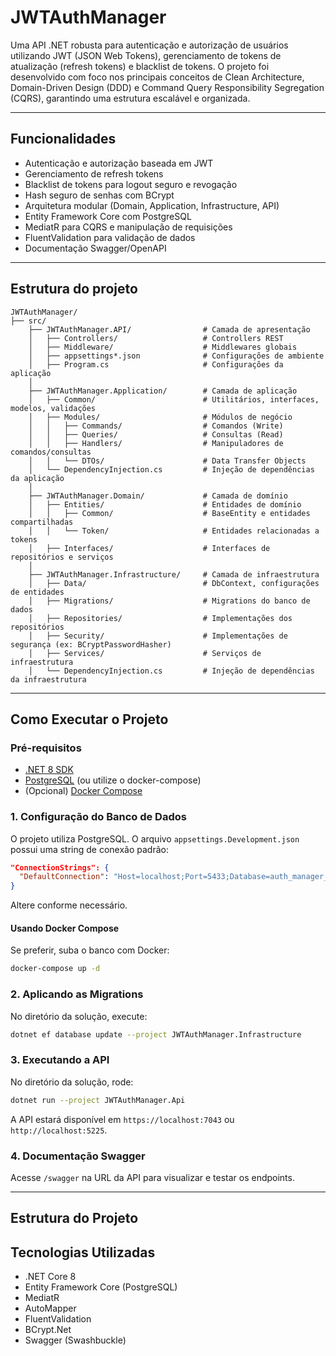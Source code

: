 # JWTAuthManager

Uma API .NET robusta para autenticação e autorização de usuários utilizando JWT (JSON Web Tokens), gerenciamento de tokens de atualização (refresh tokens) e blacklist de tokens. O projeto foi desenvolvido com foco nos principais conceitos de Clean Architecture, Domain-Driven Design (DDD) e Command Query Responsibility Segregation (CQRS), garantindo uma estrutura escalável e organizada. 

---

## Funcionalidades
- Autenticação e autorização baseada em JWT
- Gerenciamento de refresh tokens
- Blacklist de tokens para logout seguro e revogação
- Hash seguro de senhas com BCrypt
- Arquitetura modular (Domain, Application, Infrastructure, API)
- Entity Framework Core com PostgreSQL
- MediatR para CQRS e manipulação de requisições
- FluentValidation para validação de dados
- Documentação Swagger/OpenAPI

---

## Estrutura do projeto

```
JWTAuthManager/
├── src/
    ├── JWTAuthManager.API/                # Camada de apresentação
    │   ├── Controllers/                   # Controllers REST
    │   ├── Middleware/                    # Middlewares globais
    │   ├── appsettings*.json              # Configurações de ambiente
    │   ├── Program.cs                     # Configurações da aplicação
    │
    ├── JWTAuthManager.Application/        # Camada de aplicação
    │   ├── Common/                        # Utilitários, interfaces, modelos, validações
    │   ├── Modules/                       # Módulos de negócio
    │   │   ├── Commands/                  # Comandos (Write)
    │   │   ├── Queries/                   # Consultas (Read)
    │   │   ├── Handlers/                  # Manipuladores de comandos/consultas
    │   │   └── DTOs/                      # Data Transfer Objects
    │   └── DependencyInjection.cs         # Injeção de dependências da aplicação
    │
    ├── JWTAuthManager.Domain/             # Camada de domínio
    │   ├── Entities/                      # Entidades de domínio
    │   │   ├── Common/                    # BaseEntity e entidades compartilhadas
    │   │   └── Token/                     # Entidades relacionadas a tokens
    │   ├── Interfaces/                    # Interfaces de repositórios e serviços
    │
    ├── JWTAuthManager.Infrastructure/     # Camada de infraestrutura
    │   ├── Data/                          # DbContext, configurações de entidades
    │   ├── Migrations/                    # Migrations do banco de dados
    │   ├── Repositories/                  # Implementações dos repositórios
    │   ├── Security/                      # Implementações de segurança (ex: BCryptPasswordHasher)
    │   ├── Services/                      # Serviços de infraestrutura
    │   └── DependencyInjection.cs         # Injeção de dependências da infraestrutura
```

---

## Como Executar o Projeto

### Pré-requisitos

- [.NET 8 SDK](https://dotnet.microsoft.com/download)
- [PostgreSQL](https://www.postgresql.org/) (ou utilize o docker-compose)
- (Opcional) [Docker Compose](https://docs.docker.com/compose/)

### 1. Configuração do Banco de Dados

O projeto utiliza PostgreSQL. O arquivo `appsettings.Development.json` possui uma string de conexão padrão:

```json
"ConnectionStrings": {
  "DefaultConnection": "Host=localhost;Port=5433;Database=auth_manager_db;Username=postgres;Password=MyStrong!Passw0rd;"
}
```

Altere conforme necessário.

#### Usando Docker Compose

Se preferir, suba o banco com Docker:

```sh
docker-compose up -d
```

### 2. Aplicando as Migrations

No diretório da solução, execute:

```sh
dotnet ef database update --project JWTAuthManager.Infrastructure
```

### 3. Executando a API

No diretório da solução, rode:

```sh
dotnet run --project JWTAuthManager.Api
```

A API estará disponível em `https://localhost:7043` ou `http://localhost:5225`.

### 4. Documentação Swagger

Acesse `/swagger` na URL da API para visualizar e testar os endpoints.

---

## Estrutura do Projeto

## Tecnologias Utilizadas
- .NET Core 8
- Entity Framework Core (PostgreSQL)
- MediatR
- AutoMapper
- FluentValidation
- BCrypt.Net
- Swagger (Swashbuckle)